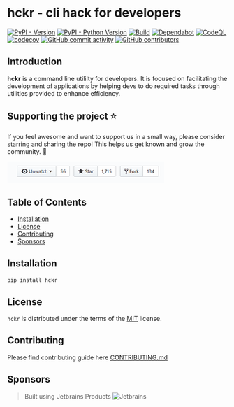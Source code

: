 # hckr -  cli hack for developers
[![PyPI - Version](https://img.shields.io/pypi/v/hckr.svg)](https://pypi.org/project/hckr)
[![PyPI - Python Version](https://img.shields.io/pypi/pyversions/hckr.svg)](https://pypi.org/project/hckr)
[![Build](https://github.com/hckr-cli/hckr/actions/workflows/build.yml/badge.svg)](https://github.com/hckr-cli/hckr/actions/workflows/build.yml)
[![Dependabot](https://github.com/hckr-cli/hckr/actions/workflows/dependabot/dependabot-updates/badge.svg)](https://github.com/hckr-cli/hckr/actions/workflows/dependabot/dependabot-updates)
[![CodeQL](https://github.com/hckr-cli/hckr/actions/workflows/github-code-scanning/codeql/badge.svg)](https://github.com/hckr-cli/hckr/actions/workflows/github-code-scanning/codeql)
[![codecov](https://codecov.io/gh/hckr-cli/hckr/branch/main/graph/badge.svg)](https://codecov.io/gh/hckr-cli/hckr)
[![GitHub commit activity](https://img.shields.io/github/commit-activity/m/hckr-cli/hckr)](https://github.com/hckr-cli/hckr/graphs/commit-activity)
[![GitHub contributors](https://img.shields.io/github/contributors/hckr-cli/hckr)](https://github.com/hckr-cli/hckr/graphs/contributors)

## Introduction

**hckr** is a command line utililty for developers.
It is focused on facilitating the development of applications by helping devs to do required tasks through utilities provided to enhance efficiency.

## Supporting the project ⭐

If you feel awesome and want to support us in a small way, please consider starring and sharing the repo! This helps us get known and grow the community. 🙏

<img src="https://raw.githubusercontent.com/lusaxweb/vuesax/master/public/github-vuesax-star.gif" alt="vuesax-star" />


## Table of Contents

- [Installation](#installation)
- [License](#license)
- [Contributing](#contributing)
- [Sponsors](#sponsors)

## Installation

```console
pip install hckr
```

## License

`hckr` is distributed under the terms of the [MIT](https://spdx.org/licenses/MIT.html) license.

## Contributing
Please find contributing guide here [CONTRIBUTING.md](dev/CONTRIBUTING.md)

## Sponsors
> Built using Jetbrains Products
![Jetbrains](https://www.jetbrains.com/company/brand/img/jetbrains_logo.png)
